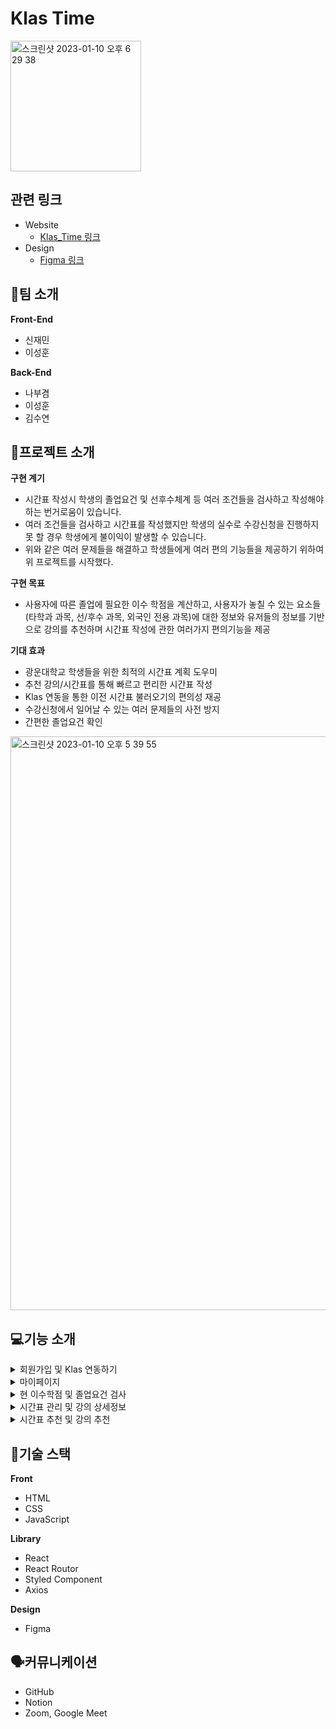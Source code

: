 # Klas Time
<img width="209" alt="스크린샷 2023-01-10 오후 6 29 38" src="https://user-images.githubusercontent.com/99861250/211513787-c848504d-e681-4f8c-b207-65ffd8b2d0d1.png">

## 관련 링크

* Website
  * [Klas_Time 링크]()
* Design
  * [Figma 링크](https://www.figma.com/proto/HPynkaqC25nf0ASySwoQ9W/%EC%B0%B8%EB%B9%9B%EB%B3%B4%EC%A1%B0-UI%2FUX?node-id=127%3A645&starting-point-node-id=12%3A1510)

## 👥팀 소개

**Front-End**

* 신재민
* 이성훈

**Back-End**

* 나부겸
* 이성훈
* 김수연


## 📖프로젝트 소개

**구현 계기**

* 시간표 작성시 학생의 졸업요건 및 선후수체계 등 여러 조건들을 검사하고 작성해야 하는 번거로움이 있습니다.
* 여러 조건들을 검사하고 시간표를 작성했지만 학생의 실수로 수강신청을 진행하지 못 할 경우 학생에게 불이익이 발생할 수 있습니다.
* 위와 같은 여러 문제들을 해결하고 학생들에게 여러 편의 기능들을 제공하기 위하여 위 프로젝트를 시작했다.
 
**구현 목표**

* 사용자에 따른 졸업에 필요한 이수 학점을 계산하고, 사용자가 놓칠 수 있는 요소들(타학과 과목, 선/후수 과목, 외국인 전용 과목)에 대한 정보와 유저들의 정보를 기반으로 강의를 추천하며 시간표 작성에 관한 여러가지 편의기능을 제공

**기대 효과**

* 광운대학교 학생들을 위한 최적의 시간표 계획 도우미
* 추천 강의/시간표를 통해 빠르고 편리한 시간표 작성
* Klas 연동을 통한 이전 시간표 불러오기의 편의성 재공
* 수강신청에서 일어날 수 있는 여러 문제들의 사전 방지
* 간편한 졸업요건 확인

<img width="918" alt="스크린샷 2023-01-10 오후 5 39 55" src="https://user-images.githubusercontent.com/99861250/211503027-10e32001-7040-4cf9-afd9-528a61aea5d4.png">

## 💻기능 소개

<details>
<summary>회원가입 및 Klas 연동하기</summary>
<div markdown="1">       

GIF 내용
회원가입 -> 로그인 -> Klas 연동하기까지 이어서

* Klas Time은 회원가입 페이지에서 회원가입이 가능합니다.
* 회원가입 정보를 바탕으로 로그인 진행 가능합니다.
* 로그인 후 광운대학교 정보 사이트인 Klas의 아이디와 비밀번호를 입력하면 Klas와 연동이 가능합니다.
  * Klas 연동하기 기능은 사용자가 이전에 수강한 시간표 정보와 수강한 과목들의 정보 등 여러 정보를 크롤링을 통해 수집하여 사용자에게 양질의 정보를 제공합니다.
  * Klas란 광운대학교의 모든 학생들이 가입하여 학교 생활과 관련된 모든 것을 처리하는 사이트입니다.


</div>
</details>

<details>
<summary>마이페이지</summary>
<div markdown="1">       

GIF 내용
톱니바퀴 눌러서 정보 변경 페이지 진입 -> 정보 변경하는 척 버튼 이것 저것 만지는 느낌

* 마이페이지에서는 비밀번호와 전공, 부전공 등을 변경할 수 있습니다.
* 단 기본 사용자 정보(이름,학번)는 변경할 수 없습니다.

</div>
</details>

<details>
<summary>현 이수학점 및 졸업요건 검사</summary>
<div markdown="1">       

GIF 내용
이수학점 그래프에서 그거 누르면 차트 나오는거 -> 졸업요건 창 띄우는거 까지

* 각 과목의 Section에 졸업요건과 현재 이수한 학점을 그래프화 시켜 사용자가 빠르고 편리하게 확인할 수 있습니다.
* 각 Section의 그래프 클릭 시 사용자의 정보를 기반으로 이수해야 할 과목들을 리스트화 시켜 시각적으로 확인할 수 있습니다.
* 그래프와 더불어 졸업요건이 간단하게 정리된 표와 졸업요건에 기반한 졸업학점과 이수한 학점을 가시화하여 제공합니다.

</div>
</details>

</details>

<details>
<summary>시간표 관리 및 강의 상세정보</summary>
<div markdown="1">       

GIF 내용
메인화면에서 시간표 관리로 이동 -> 메인 시간표 정해져 있는거랑 다른 시간표 이동(메인 시간표 변경까지) -> 강의 추가랑 강의 경고, 상세정보 보여주는거 까지 

* Klas에 지정되어 있는 시간표가 메인 시간표로 설정되어 있습니다(메인페이지에 표시되는 시간표).
* 책갈피 버튼을 이용하여 메인 시간표를 지정할 수 있습니다.
* 시간표를 자유롭게 추가할 수 있으며 직접 수정이 가능합니다.
* 시간표 수정 부분애서 강의 선택시 유의할 점이 있다면 경고창을 띄워 사용자에게 주의를 줍니다.
* 시간표 수정 부분에서 시간표의 강의를 클릭할 시 강의의 상세정보를 띄워줍니다.

</div>
</details>

</details>

<details>
<summary>시간표 추천 및 강의 추천</summary>
<div markdown="1">       

GIF 내용
시간표 페이지에서 추천 시간표 버튼 -> 시간표 수정부분에서 강의 클릭해서 상세정보 아래에 추천 강의 부분

* 시간표 선택 부분에서 추천 시간표 버튼 클릭시 유저들의 데이터를 기반으로 작성된 추천 시간표가 추가됩니다.
* 강의 상세정보의 아래 부분에서 선택한 해당 강의를 듣는 유저들의 데이터를 기반으로 추천 강의를 띄워줍니다.
  * 해당 과목을 들은 학생들이 가장 많이 담은 과목 3가지
  * 해당 과목을 들은 같은 학과, 같은 학년이 가장 많이 담은 과목 3가지

</div>
</details>

## 📝기술 스택

**Front**

* HTML
* CSS
* JavaScript

**Library**

* React
* React Routor
* Styled Component
* Axios

**Design**

* Figma

## 🗣️커뮤니케이션

* GitHub
* Notion
* Zoom, Google Meet
